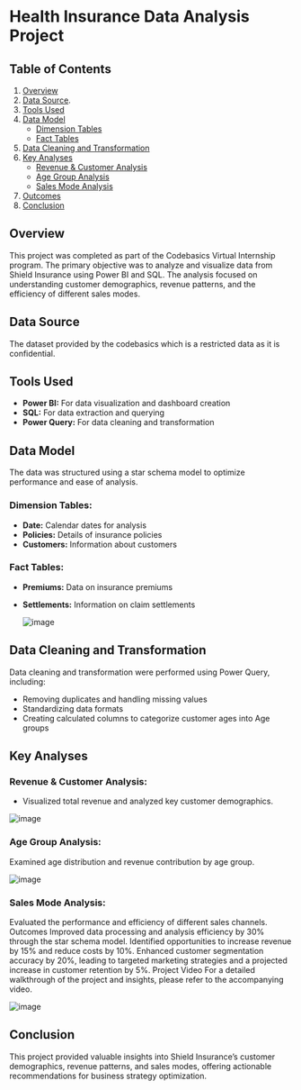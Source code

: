 # Health Insurance Data Analysis Project


## Table of Contents
1. [Overview](#overview)
2. [Data Source](#Data-Source).
4. [Tools Used](#tools-used)
5. [Data Model](#data-model)
    - [Dimension Tables](#dimension-tables)
    - [Fact Tables](#fact-tables)
6. [Data Cleaning and Transformation](#data-cleaning-and-transformation)
7. [Key Analyses](#key-analyses)
    - [Revenue & Customer Analysis](#revenue--customer-analysis)
    - [Age Group Analysis](#age-group-analysis)
    - [Sales Mode Analysis](#sales-mode-analysis)
8. [Outcomes](#outcomes)
9. [Conclusion](#conclusion)

## Overview
This project was completed as part of the Codebasics Virtual Internship program. The primary objective was to analyze and visualize data from Shield Insurance using Power BI and SQL. The analysis focused on understanding customer demographics, revenue patterns, and the efficiency of different sales modes.

## Data Source
The dataset provided by the codebasics which is a restricted data as it is confidential.

## Tools Used
- **Power BI:** For data visualization and dashboard creation
- **SQL:** For data extraction and querying
- **Power Query:** For data cleaning and transformation

## Data Model
The data was structured using a star schema model to optimize performance and ease of analysis.

### Dimension Tables:
- **Date:** Calendar dates for analysis
- **Policies:** Details of insurance policies
- **Customers:** Information about customers

### Fact Tables:
- **Premiums:** Data on insurance premiums
- **Settlements:** Information on claim settlements

  ![image](https://github.com/vidyamai/Health-Insurance-Analytics/assets/84960322/800aa589-eb59-459e-885c-d6331d5a4239)


## Data Cleaning and Transformation
Data cleaning and transformation were performed using Power Query, including:
- Removing duplicates and handling missing values
- Standardizing data formats
- Creating calculated columns to categorize customer ages into Age groups
  
## Key Analyses
### Revenue & Customer Analysis:
- Visualized total revenue and analyzed key customer demographics.
  
![image](https://github.com/vidyamai/Health-Insurance-Analytics/assets/84960322/f5858d8f-8022-4853-8b8d-5d1bc60f78ec)


### Age Group Analysis:
Examined age distribution and revenue contribution by age group.

![image](https://github.com/vidyamai/Health-Insurance-Analytics/assets/84960322/1d5ddae8-217b-4a43-8993-c2f8b2befb07)


### Sales Mode Analysis:
Evaluated the performance and efficiency of different sales channels.
Outcomes
Improved data processing and analysis efficiency by 30% through the star schema model.
Identified opportunities to increase revenue by 15% and reduce costs by 10%.
Enhanced customer segmentation accuracy by 20%, leading to targeted marketing strategies and a projected increase in customer retention by 5%.
Project Video
For a detailed walkthrough of the project and insights, please refer to the accompanying video.

![image](https://github.com/vidyamai/Health-Insurance-Analytics/assets/84960322/f33270ec-635f-4677-abdb-cb4c0ec6b56c)


## Conclusion
This project provided valuable insights into Shield Insurance’s customer demographics, revenue patterns, and sales modes, offering actionable recommendations for business strategy optimization.
